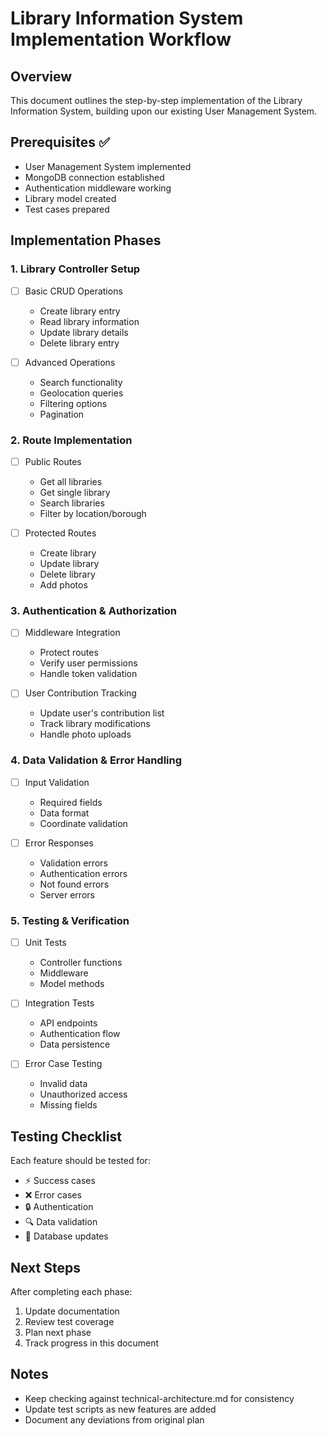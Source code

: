 # Library Information System Implementation Workflow

## Overview
This document outlines the step-by-step implementation of the Library Information System, building upon our existing User Management System.

## Prerequisites ✅
- User Management System implemented
- MongoDB connection established
- Authentication middleware working
- Library model created
- Test cases prepared

## Implementation Phases

### 1. Library Controller Setup
- [ ] Basic CRUD Operations
  - Create library entry
  - Read library information
  - Update library details
  - Delete library entry

- [ ] Advanced Operations
  - Search functionality
  - Geolocation queries
  - Filtering options
  - Pagination

### 2. Route Implementation
- [ ] Public Routes
  - Get all libraries
  - Get single library
  - Search libraries
  - Filter by location/borough

- [ ] Protected Routes
  - Create library
  - Update library
  - Delete library
  - Add photos

### 3. Authentication & Authorization
- [ ] Middleware Integration
  - Protect routes
  - Verify user permissions
  - Handle token validation

- [ ] User Contribution Tracking
  - Update user's contribution list
  - Track library modifications
  - Handle photo uploads

### 4. Data Validation & Error Handling
- [ ] Input Validation
  - Required fields
  - Data format
  - Coordinate validation

- [ ] Error Responses
  - Validation errors
  - Authentication errors
  - Not found errors
  - Server errors

### 5. Testing & Verification
- [ ] Unit Tests
  - Controller functions
  - Middleware
  - Model methods

- [ ] Integration Tests
  - API endpoints
  - Authentication flow
  - Data persistence

- [ ] Error Case Testing
  - Invalid data
  - Unauthorized access
  - Missing fields

## Testing Checklist
Each feature should be tested for:
- ⚡ Success cases
- ❌ Error cases
- 🔒 Authentication
- 🔍 Data validation
- 📝 Database updates

## Next Steps
After completing each phase:
1. Update documentation
2. Review test coverage
3. Plan next phase
4. Track progress in this document

## Notes
- Keep checking against technical-architecture.md for consistency
- Update test scripts as new features are added
- Document any deviations from original plan 